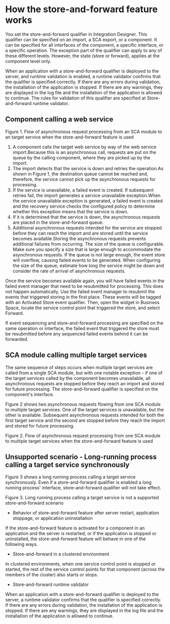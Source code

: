 <!-- image -->

# How the store-and-forward feature works

You set the store-and-forward qualifier in Integration Designer. This qualifier can be specified on an import, a
SCA export, or a component. It can be specified for all interfaces of the component, a specific
interface, or a specific operation. The exception part of the qualifier can apply to any of these
different levels. However, the state (store or forward), applies at the component level only.

When an application with a store-and-forward qualifier is deployed to the server, and runtime
validation is enabled, a runtime validator confirms that the qualifier is specified correctly. If
there are any errors during validation, the installation of the application is stopped. If there are
any warnings, they are displayed in the log file and the installation of the application is allowed
to continue. The rules for validation of this qualifier are specified at Store-and-forward runtime validator.

## Component calling a web service

Figure 1. Flow of asynchronous request processing from an SCA module to an target service when the
store-and-forward feature is used

<!-- image -->

1. A component calls the target web service by way of the web service import.Because this is an
asynchronous call, requests are put on the queue by the calling component, where they are picked up
by the import.
2. The import detects that the service is down and retries the operation.As shown in Figure 1, the destination queue cannot be
reached and, therefore, the service cannot pick up the asynchronous requests for
processing.
3. If the service is unavailable, a failed event is created. If subsequent retries fail, the import
generates a service unavailable exception.When the service unavailable exception is generated, a
failed event is created and the recovery service checks the configured policy to determine whether
this exception means that the service is down.
4. If it is determined that the service is down, the asynchronous requests are placed in the
store-and-forward queue.
5. Additional asynchronous requests intended for the service are stopped before they can reach the
import and are stored until the service becomes available.Storing the asynchronous requests
prevents additional failures from occurring.
The size of the queue is configurable. Make sure
you specify a size that is large enough to accommodate the asynchronous requests. If the queue is
not large enough, the event store will overflow, causing failed events to be generated.
When
configuring the size of the queue, estimate how long the service might be down and consider the rate
of arrival of asynchronous requests.

Once the service becomes available again, you will have failed events in the failed event manager
that need to be resubmitted for processing. This does not happen automatically. Use the failed event
manager to resubmit the events that triggered storing in the first place. These events will be
tagged with an Activated Store event qualifier. Then, open the widget in Business Space, locate the
service control point that triggered the store, and select Forward.

If event sequencing and store-and-forward processing are specified on the same operation or
interface, the failed event that triggered the store must be resubmitted before any sequenced failed
events behind it can be forwarded.

## SCA module calling multiple target services

The same sequence of steps occurs when multiple target services are called from a single SCA
module, but with one notable exception - if one of the target services called by the component
becomes unavailable, all asynchronous requests are stopped before they reach an import and stored
for future processing. The store-and-forward qualifier is specified on the component's
interface.

Figure 2 shows two asynchronous
requests flowing from one SCA module to multiple target services. One of the target services is
unavailable, but the other is available. Subsequent asynchronous requests intended for both the
first target service and the second are stopped before they reach the import and stored for future
processing.

Figure 2. Flow of asynchronous request processing from one SCA module to multiple target services when
the store-and-forward feature is used

<!-- image -->

## Unsupported scenario - Long-running process calling a target service synchronously

Figure 3 shows a long
running process calling a target service synchronously. Even if a store-and-forward qualifier is
enabled a long running process' interface, store-and-forward qualifier will not take effect.

Figure 3. Long running process calling a target service is not a supported store-and-forward
scenario

<!-- image -->

- Behavior of store-and-forward feature after server restart, application stoppage, or application uninstallation

If the store-and-forward feature is activated for a component in an application and the server is restarted, or if the application is stopped or uninstalled, the store-and-forward feature will behave in one of the following ways.
- Store-and-forward in a clustered environment

In clustered environments, when one service control point is stopped or started, the rest of the service control points for that component (across the members of the cluster) also starts or stops.
- Store-and-forward runtime validator

When an application with a store-and-forward qualifier is deployed to the server, a runtime validator confirms that the qualifier is specified correctly. If there are any errors during validation, the installation of the application is stopped. If there are any warnings, they are displayed in the log file and the installation of the application is allowed to continue.